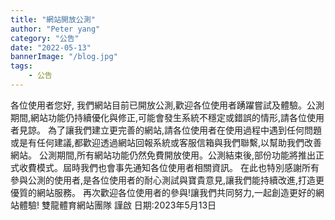 ```yaml
---
title: "網站開放公測"
author: "Peter yang"
category: "公告"
date: "2022-05-13"
bannerImage: "/blog.jpg"
tags:
    - 公告
---
```

各位使用者您好,
我們網站目前已開放公測,歡迎各位使用者踴躍嘗試及體驗。公測期間,網站功能仍持續優化與修正,可能會發生系統不穩定或錯誤的情形,請各位使用者見諒。
為了讓我們建立更完善的網站,請各位使用者在使用過程中遇到任何問題或是有任何建議,都歡迎透過網站回報系統或客服信箱與我們聯繫,以幫助我們改善網站。
公測期間,所有網站功能仍然免費開放使用。公測結束後,部份功能將推出正式收費模式。屆時我們也會事先通知各位使用者相關資訊。
在此也特別感謝所有參與公測的使用者,是各位使用者的耐心測試與寶貴意見,讓我們能持續改進,打造更優質的網站服務。
再次歡迎各位使用者的參與!讓我們共同努力,一起創造更好的網站體驗!
雙龍體育網站團隊 謹啟
日期:2023年5月13日

